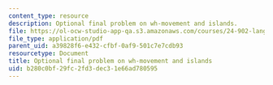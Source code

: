 ```yaml
---
content_type: resource
description: Optional final problem on wh-movement and islands.
file: https://ol-ocw-studio-app-qa.s3.amazonaws.com/courses/24-902-language-and-its-structure-ii-syntax-fall-2003/b280c0bf29fc2fd3dec31e66ad780595_practiceps_prob.pdf
file_type: application/pdf
parent_uid: a39828f6-e432-cfbf-0af9-501c7e7cdb93
resourcetype: Document
title: Optional final problem on wh-movement and islands
uid: b280c0bf-29fc-2fd3-dec3-1e66ad780595
---
```

